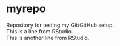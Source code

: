 # myrepo
Repository for testing my Git/GitHub setup.  
This is a line from RStudio.<br>
This is another line from RStudio.